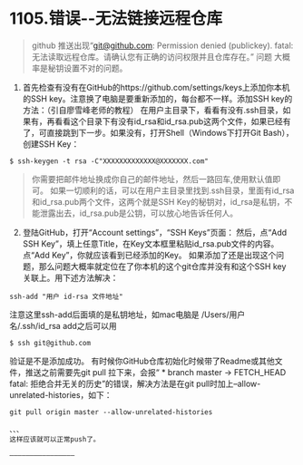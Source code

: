 # 1105.错误--无法链接远程仓库

>github 推送出现“git@github.com: Permission denied (publickey). fatal: 无法读取远程仓库。请确认您有正确的访问权限并且仓库存在。” 问题
大概率是秘钥设置不对的问题。
1. 首先检查有没有在GitHub的https://github.com/settings/keys上添加你本机的SSH key。注意换了电脑是要重新添加的，每台都不一样。添加SSH key的方法：（引自廖雪峰老师的教程）
在用户主目录下，看看有没有.ssh目录，如果有，再看看这个目录下有没有id_rsa和id_rsa.pub这两个文件，如果已经有了，可直接跳到下一步。如果没有，打开Shell（Windows下打开Git Bash），创建SSH Key：
```
$ ssh-keygen -t rsa -C"XXXXXXXXXXXXX@XXXXXXX.com"
```
>你需要把邮件地址换成你自己的邮件地址，然后一路回车,使用默认值即可。
如果一切顺利的话，可以在用户主目录里找到.ssh目录，里面有id_rsa和id_rsa.pub两个文件，这两个就是SSH Key的秘钥对，id_rsa是私钥，不能泄露出去，id_rsa.pub是公钥，可以放心地告诉任何人。
2. 登陆GitHub，打开“Account settings”，“SSH Keys”页面：
然后，点“Add SSH Key”，填上任意Title，在Key文本框里粘贴id_rsa.pub文件的内容。
  点“Add Key”，你就应该看到已经添加的Key。
如果添加了还是出现这个问题，那么问题大概率就定位在了你本机的这个git仓库并没有和这个SSH key 关联上。用下述方法解决：
```
ssh-add "用户 id-rsa 文件地址"
```
注意这里ssh-add后面填的是私钥地址，如mac电脑是 /Users/用户名/.ssh/id_rsa
add之后可以用
```
$ ssh git@github.com
```
验证是不是添加成功。
 有时候你GitHub仓库初始化时候带了Readme或其他文件，推送之前需要先git pull 拉下来，会报“ * branch master  -> FETCH_HEAD  fatal: 拒绝合并无关的历史”的错误，解决方法是在git pull时加上–allow-unrelated-histories，如下：
```
git pull origin master --allow-unrelated-histories

、、、
这样应该就可以正常push了。

————————————————